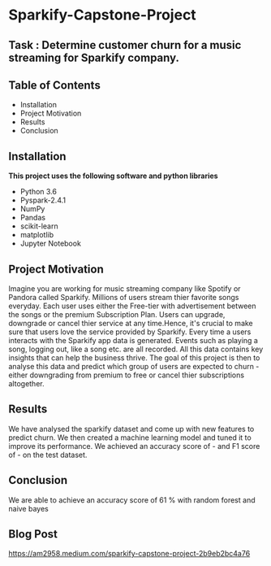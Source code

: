 # Sparkify-Capstone-Project
## Task : Determine customer churn for a music streaming for Sparkify company.

## Table of Contents
- Installation
- Project Motivation
- Results
- Conclusion
## Installation
**This project uses the following software and python libraries**

- Python 3.6
- Pyspark-2.4.1
- NumPy
- Pandas
- scikit-learn
- matplotlib
- Jupyter Notebook

## Project Motivation
Imagine you are working for music streaming company like Spotify or Pandora called Sparkify.
Millions of users stream thier favorite songs everyday. 
Each user uses either the Free-tier with advertisement between the songs or the premium Subscription Plan.
Users can upgrade, downgrade or cancel thier service at any time.Hence, it's crucial to make sure that users love the service provided by Sparkify. 
Every time a users interacts with the Sparkify app data is generated. 
Events such as playing a song, logging out, like a song etc. are all recorded. 
All this data contains key insights that can help the business thrive. 
The goal of this project is then to analyse this data and predict which group of users are expected to churn - either downgrading from premium to free or cancel thier subscriptions altogether.

## Results
We have analysed the sparkify dataset and come up with new features to predict churn. 
We then created a machine learning model and tuned it to improve its performance.
We achieved an accuracy score of - and F1 score of - on the test dataset.

## Conclusion
We are able to achieve an accuracy score of 61 % with random forest and naive bayes

## Blog Post
https://am2958.medium.com/sparkify-capstone-project-2b9eb2bc4a76

